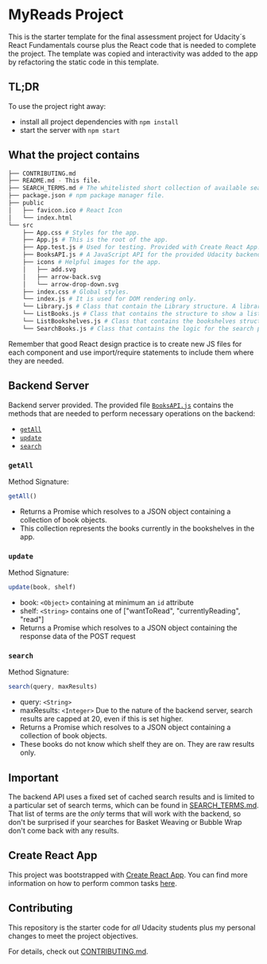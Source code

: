 # MyReads Project

This is the starter template for the final assessment project for Udacity´s React Fundamentals course plus the React code that is needed to complete the project. The template was copied and interactivity was added to the app by refactoring the static code in this template.

## TL;DR

To use the project right away:

* install all project dependencies with `npm install`
* start the server with `npm start`

## What the project contains
```bash
├── CONTRIBUTING.md
├── README.md - This file.
├── SEARCH_TERMS.md # The whitelisted short collection of available search terms for you to use within the app.
├── package.json # npm package manager file.
├── public
│   ├── favicon.ico # React Icon
│   └── index.html
└── src
    ├── App.css # Styles for the app.
    ├── App.js # This is the root of the app.
    ├── App.test.js # Used for testing. Provided with Create React App.
    ├── BooksAPI.js # A JavaScript API for the provided Udacity backend. Instructions for the methods are below.
    ├── icons # Helpful images for the app.
    │   ├── add.svg
    │   ├── arrow-back.svg
    │   └── arrow-drop-down.svg
    ├── index.css # Global styles.
    └── index.js # It is used for DOM rendering only.
    └── Library.js # Class that contain the Library structure. A library consists of bookshelves with lists of books in each one. The library itself has a title and each bookshelf has a title too.
    └── ListBooks.js # Class that contains the structure to show a list of books as a grid and its logic.
    └── ListBookshelves.js # Class that contains the bookshelves structure. A ListBookshelves consist of a list of bookshelves. Each bookshelf consists of a title and a list of books.
    └── SearchBooks.js # Class that contains the logic for the search page.
```

Remember that good React design practice is to create new JS files for each component and use import/require statements to include them where they are needed.

## Backend Server

Backend server provided. The provided file [`BooksAPI.js`](src/BooksAPI.js) contains the methods that are needed to perform necessary operations on the backend:

* [`getAll`](#getall)
* [`update`](#update)
* [`search`](#search)

### `getAll`

Method Signature:

```js
getAll()
```

* Returns a Promise which resolves to a JSON object containing a collection of book objects.
* This collection represents the books currently in the bookshelves in the app.

### `update`

Method Signature:

```js
update(book, shelf)
```

* book: `<Object>` containing at minimum an `id` attribute
* shelf: `<String>` contains one of ["wantToRead", "currentlyReading", "read"]
* Returns a Promise which resolves to a JSON object containing the response data of the POST request

### `search`

Method Signature:

```js
search(query, maxResults)
```

* query: `<String>`
* maxResults: `<Integer>` Due to the nature of the backend server, search results are capped at 20, even if this is set higher.
* Returns a Promise which resolves to a JSON object containing a collection of book objects.
* These books do not know which shelf they are on. They are raw results only.

## Important
The backend API uses a fixed set of cached search results and is limited to a particular set of search terms, which can be found in [SEARCH_TERMS.md](SEARCH_TERMS.md). That list of terms are the _only_ terms that will work with the backend, so don't be surprised if your searches for Basket Weaving or Bubble Wrap don't come back with any results.

## Create React App

This project was bootstrapped with [Create React App](https://github.com/facebookincubator/create-react-app). You can find more information on how to perform common tasks [here](https://github.com/facebookincubator/create-react-app/blob/master/packages/react-scripts/template/README.md).

## Contributing

This repository is the starter code for _all_ Udacity students plus my personal changes to meet the project objectives.

For details, check out [CONTRIBUTING.md](CONTRIBUTING.md).
